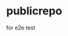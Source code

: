 # publicrepo
for e2e test












































































































































































































































































































































































































































































































